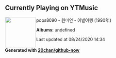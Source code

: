 ## Currently Playing on YTMusic

[<img align="left" width="100" src="https://i.ytimg.com/vi/3w9qasqk200/sddefault.jpg?sqp=-oaymwEWCJADEOEBIAQqCghqEJQEGHgg6AJIWg&rs">](https://music.youtube.com/channel/UCN7gUXtFDTk1t7TTP-JtwAA)

pops8090 - 원미연 - 이별여행 (1990年)

**Albums**: undefined

Last updated at 08/24/2020 14:34

#### Generated with [20chan/github-now](https://github.com/20chan/github-now)


<!--
**20chan/20chan** is a ✨ _special_ ✨ repository because its `README.md` (this file) appears on your GitHub profile.

Here are some ideas to get you started:

- 🔭 I’m currently working on ...
- 🌱 I’m currently learning ...
- 👯 I’m looking to collaborate on ...
- 🤔 I’m looking for help with ...
- 💬 Ask me about ...
- 📫 How to reach me: ...
- 😄 Pronouns: ...
- ⚡ Fun fact: ...
-->
